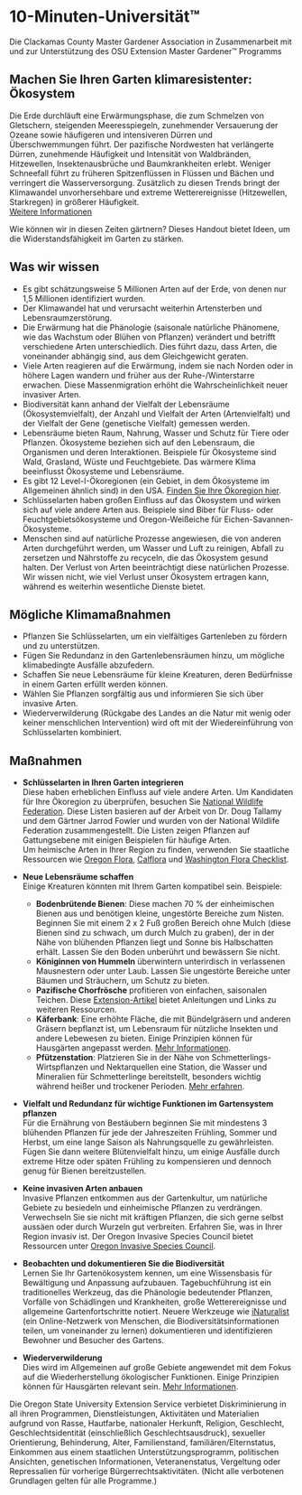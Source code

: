 # 10-Minuten-Universität™  
Die Clackamas County Master Gardener Association in Zusammenarbeit mit und zur Unterstützung des OSU Extension Master Gardener™ Programms  

## Machen Sie Ihren Garten klimaresistenter: Ökosystem  

Die Erde durchläuft eine Erwärmungsphase, die zum Schmelzen von Gletschern, steigenden Meeresspiegeln, zunehmender Versauerung der Ozeane sowie häufigeren und intensiveren Dürren und Überschwemmungen führt. Der pazifische Nordwesten hat verlängerte Dürren, zunehmende Häufigkeit und Intensität von Waldbränden, Hitzewellen, Insektenausbrüche und Baumkrankheiten erlebt. Weniger Schneefall führt zu früheren Spitzenflüssen in Flüssen und Bächen und verringert die Wasserversorgung. Zusätzlich zu diesen Trends bringt der Klimawandel unvorhersehbare und extreme Wetterereignisse (Hitzewellen, Starkregen) in größerer Häufigkeit.  
[Weitere Informationen](https://blogs.oregonstate.edu/occri/oregon-climate-assessments/)

Wie können wir in diesen Zeiten gärtnern? Dieses Handout bietet Ideen, um die Widerstandsfähigkeit im Garten zu stärken.

## Was wir wissen  

- Es gibt schätzungsweise 5 Millionen Arten auf der Erde, von denen nur 1,5 Millionen identifiziert wurden.  
- Der Klimawandel hat und verursacht weiterhin Artensterben und Lebensraumzerstörung.  
- Die Erwärmung hat die Phänologie (saisonale natürliche Phänomene, wie das Wachstum oder Blühen von Pflanzen) verändert und betrifft verschiedene Arten unterschiedlich. Dies führt dazu, dass Arten, die voneinander abhängig sind, aus dem Gleichgewicht geraten.  
- Viele Arten reagieren auf die Erwärmung, indem sie nach Norden oder in höhere Lagen wandern und früher aus der Ruhe-/Winterstarre erwachen. Diese Massenmigration erhöht die Wahrscheinlichkeit neuer invasiver Arten.  
- Biodiversität kann anhand der Vielfalt der Lebensräume (Ökosystemvielfalt), der Anzahl und Vielfalt der Arten (Artenvielfalt) und der Vielfalt der Gene (genetische Vielfalt) gemessen werden.  
- Lebensräume bieten Raum, Nahrung, Wasser und Schutz für Tiere oder Pflanzen. Ökosysteme beziehen sich auf den Lebensraum, die Organismen und deren Interaktionen. Beispiele für Ökosysteme sind Wald, Grasland, Wüste und Feuchtgebiete. Das wärmere Klima beeinflusst Ökosysteme und Lebensräume.  
- Es gibt 12 Level-I-Ökoregionen (ein Gebiet, in dem Ökosysteme im Allgemeinen ähnlich sind) in den USA. [Finden Sie Ihre Ökoregion hier](https://www.epa.gov/eco-research/ecoregions).  
- Schlüsselarten haben großen Einfluss auf das Ökosystem und wirken sich auf viele andere Arten aus. Beispiele sind Biber für Fluss- oder Feuchtgebietsökosysteme und Oregon-Weißeiche für Eichen-Savannen-Ökosysteme.  
- Menschen sind auf natürliche Prozesse angewiesen, die von anderen Arten durchgeführt werden, um Wasser und Luft zu reinigen, Abfall zu zersetzen und Nährstoffe zu recyceln, die das Ökosystem gesund halten. Der Verlust von Arten beeinträchtigt diese natürlichen Prozesse. Wir wissen nicht, wie viel Verlust unser Ökosystem ertragen kann, während es weiterhin wesentliche Dienste bietet.  

## Mögliche Klimamaßnahmen  

- Pflanzen Sie Schlüsselarten, um ein vielfältiges Gartenleben zu fördern und zu unterstützen.  
- Fügen Sie Redundanz in den Gartenlebensräumen hinzu, um mögliche klimabedingte Ausfälle abzufedern.  
- Schaffen Sie neue Lebensräume für kleine Kreaturen, deren Bedürfnisse in einem Garten erfüllt werden können.  
- Wählen Sie Pflanzen sorgfältig aus und informieren Sie sich über invasive Arten.  
- Wiederverwilderung (Rückgabe des Landes an die Natur mit wenig oder keiner menschlichen Intervention) wird oft mit der Wiedereinführung von Schlüsselarten kombiniert.  

## Maßnahmen  

- **Schlüsselarten in Ihren Garten integrieren**  
  Diese haben erheblichen Einfluss auf viele andere Arten. Um Kandidaten für Ihre Ökoregion zu überprüfen, besuchen Sie [National Wildlife Federation](https://www.nwf.org/Garden-for-Wildlife/About/Native-Plants/keystone-plants-by-ecoregion). Diese Listen basieren auf der Arbeit von Dr. Doug Tallamy und dem Gärtner Jarrod Fowler und wurden von der National Wildlife Federation zusammengestellt. Die Listen zeigen Pflanzen auf Gattungsebene mit einigen Beispielen für häufige Arten.  
  Um heimische Arten in Ihrer Region zu finden, verwenden Sie staatliche Ressourcen wie [Oregon Flora](https://oregonflora.org/), [Calflora](https://www.calflora.org/) und [Washington Flora Checklist](https://burkeherbarium.org/waflora/checklist.php?Category=Endemic).  

- **Neue Lebensräume schaffen**  
  Einige Kreaturen könnten mit Ihrem Garten kompatibel sein. Beispiele:  
  - **Bodenbrütende Bienen**: Diese machen 70 % der einheimischen Bienen aus und benötigen kleine, ungestörte Bereiche zum Nisten. Beginnen Sie mit einem 2 x 2 Fuß großen Bereich ohne Mulch (diese Bienen sind zu schwach, um durch Mulch zu graben), der in der Nähe von blühenden Pflanzen liegt und Sonne bis Halbschatten erhält. Lassen Sie den Boden unberührt und bewässern Sie nicht.  
  - **Königinnen von Hummeln** überwintern unterirdisch in verlassenen Mausnestern oder unter Laub. Lassen Sie ungestörte Bereiche unter Bäumen und Sträuchern, um Schutz zu bieten.  
  - **Pazifische Chorfrösche** profitieren von einfachen, saisonalen Teichen. Diese [Extension-Artikel](https://extension.oregonstate.edu/news/how-build-simple-pond-native-frogs) bietet Anleitungen und Links zu weiteren Ressourcen.  
  - **Käferbank**: Eine erhöhte Fläche, die mit Bündelgräsern und anderen Gräsern bepflanzt ist, um Lebensraum für nützliche Insekten und andere Lebewesen zu bieten. Einige Prinzipien können für Hausgärten angepasst werden. [Mehr Informationen](http://oregonipm.ippc.orst.edu/Agroecology/NEW_BEETLE_BANK_1.pdf).  
  - **Pfützenstation**: Platzieren Sie in der Nähe von Schmetterlings-Wirtspflanzen und Nektarquellen eine Station, die Wasser und Mineralien für Schmetterlinge bereitstellt, besonders wichtig während heißer und trockener Perioden. [Mehr erfahren](https://www.nwf.org/-/media/Documents/PDFs/Garden-for-Wildlife/Tip-Sheets/Water-Butterfly-Gardens).  

- **Vielfalt und Redundanz für wichtige Funktionen im Gartensystem pflanzen**  
  Für die Ernährung von Bestäubern beginnen Sie mit mindestens 3 blühenden Pflanzen für jede der Jahreszeiten Frühling, Sommer und Herbst, um eine lange Saison als Nahrungsquelle zu gewährleisten. Fügen Sie dann weitere Blütenvielfalt hinzu, um einige Ausfälle durch extreme Hitze oder späten Frühling zu kompensieren und dennoch genug für Bienen bereitzustellen.  

- **Keine invasiven Arten anbauen**  
  Invasive Pflanzen entkommen aus der Gartenkultur, um natürliche Gebiete zu besiedeln und einheimische Pflanzen zu verdrängen. Verwechseln Sie sie nicht mit kräftigen Pflanzen, die sich gerne selbst aussäen oder durch Wurzeln gut verbreiten. Erfahren Sie, was in Ihrer Region invasiv ist. Der Oregon Invasive Species Council bietet Ressourcen unter [Oregon Invasive Species Council](https://www.oregoninvasivespeciescouncil.org/infohub).  

- **Beobachten und dokumentieren Sie die Biodiversität**  
  Lernen Sie Ihr Gartenökosystem kennen, um eine Wissensbasis für Bewältigung und Anpassung aufzubauen. Tagebuchführung ist ein traditionelles Werkzeug, das die Phänologie bedeutender Pflanzen, Vorfälle von Schädlingen und Krankheiten, große Wetterereignisse und allgemeine Gartenfortschritte notiert. Neuere Werkzeuge wie [iNaturalist](https://www.inaturalist.org) (ein Online-Netzwerk von Menschen, die Biodiversitätsinformationen teilen, um voneinander zu lernen) dokumentieren und identifizieren Bewohner und Besucher des Gartens.  

- **Wiederverwilderung**  
  Dies wird im Allgemeinen auf große Gebiete angewendet mit dem Fokus auf die Wiederherstellung ökologischer Funktionen. Einige Prinzipien können für Hausgärten relevant sein. [Mehr Informationen](https://www.iucn.org/resources/issues-brief/benefits-and-risks-rewilding).  

Die Oregon State University Extension Service verbietet Diskriminierung in all ihren Programmen, Dienstleistungen, Aktivitäten und Materialien aufgrund von Rasse, Hautfarbe, nationaler Herkunft, Religion, Geschlecht, Geschlechtsidentität (einschließlich Geschlechtsausdruck), sexueller Orientierung, Behinderung, Alter, Familienstand, familiären/Elternstatus, Einkommen aus einem staatlichen Unterstützungsprogramm, politischen Ansichten, genetischen Informationen, Veteranenstatus, Vergeltung oder Repressalien für vorherige Bürgerrechtsaktivitäten. (Nicht alle verbotenen Grundlagen gelten für alle Programme.)